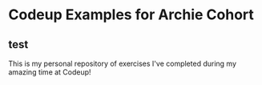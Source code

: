 # Codeup Examples for Archie Cohort
## test


This is my personal repository of exercises I've completed during my amazing time at Codeup!

